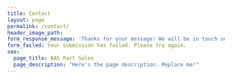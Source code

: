```yaml
---
title: Contact
layout: page
permalink: /contact/
header_image_path:
form_response_message: 'Thanks for your message! We will be in touch soon.'
form_failed: Your submission has failed. Please try again.
seo:
  page_title: BAS Part Sales
  page_description: "Here's the page description. Replace me!"
---
```



&nbsp;

&nbsp;